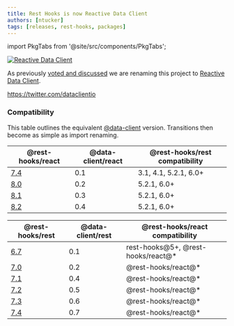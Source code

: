 ```yaml
---
title: Rest Hooks is now Reactive Data Client
authors: [ntucker]
tags: [releases, rest-hooks, packages]
---
```


import PkgTabs from '@site/src/components/PkgTabs';

[![Reactive Data Client](/img/data_client_logo_and_text.svg?sanitize=true)](https://dataclient.io)

As previously [voted and discussed](https://github.com/reactive/data-client/discussions/2407) we are renaming
this project to [Reactive Data Client](https://dataclient.io).

https://twitter.com/dataclientio

### Compatibility

This table outlines the equivalent [@data-client](https://dataclient.io) version. Transitions then
become as simple as import renaming.

| @rest-hooks/react                                                                         | @data-client/react | @rest-hooks/rest compatibility |
| ----------------------------------------------------------------------------------------- | ------------------ | ------------------------------ |
| [7.4](https://www.npmjs.com/package/@rest-hooks/react/v/7.4.3)                            | 0.1                | 3.1, 4.1, 5.2.1, 6.0+          |
| [8.0](https://github.com/reactive/data-client/releases/tag/%40rest-hooks%2Freact%408.0.0) | 0.2                | 5.2.1, 6.0+                    |
| [8.1](https://github.com/reactive/data-client/releases/tag/%40rest-hooks%2Freact%408.1.0) | 0.3                | 5.2.1, 6.0+                    |
| [8.2](https://github.com/reactive/data-client/releases/tag/%40rest-hooks%2Freact%408.2.0) | 0.4                | 5.2.1, 6.0+                    |

| @rest-hooks/rest                                                                         | @data-client/rest | @rest-hooks/react compatibility     |
| ---------------------------------------------------------------------------------------- | ----------------- | ----------------------------------- |
| [6.7](https://www.npmjs.com/package/@rest-hooks/rest/v/6.7.2)                            | 0.1               | rest-hooks@5+, @rest-hooks/react@\* |
| [7.0](https://github.com/reactive/data-client/releases/tag/%40rest-hooks%2Frest%407.0.0) | 0.2               | @rest-hooks/react@\*                |
| [7.1](https://github.com/reactive/data-client/releases/tag/%40rest-hooks%2Frest%407.1.0) | 0.4               | @rest-hooks/react@\*                |
| [7.2](https://github.com/reactive/data-client/releases/tag/%40rest-hooks%2Frest%407.2.0) | 0.5               | @rest-hooks/react@\*                |
| [7.3](https://github.com/reactive/data-client/releases/tag/%40rest-hooks%2Frest%407.3.0) | 0.6               | @rest-hooks/react@\*                |
| [7.4](https://github.com/reactive/data-client/releases/tag/%40rest-hooks%2Frest%407.4.0) | 0.7               | @rest-hooks/react@\*                |

<!--truncate-->

